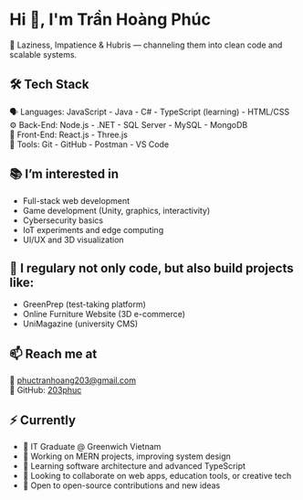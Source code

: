 # Hi 👋, I'm Trần Hoàng Phúc

🧠 Laziness, Impatience & Hubris — channeling them into clean code and scalable systems.

## 🛠 Tech Stack

🗣 Languages: JavaScript - Java - C# - TypeScript (learning) - HTML/CSS  
⚙️ Back-End: Node.js - .NET - SQL Server - MySQL - MongoDB  
🎨 Front-End: React.js - Three.js  
🧰 Tools: Git - GitHub - Postman - VS Code

## 📚 I’m interested in

- Full-stack web development  
- Game development (Unity, graphics, interactivity)  
- Cybersecurity basics  
- IoT experiments and edge computing  
- UI/UX and 3D visualization

## 💬 I regulary not only code, but also build projects like:
- GreenPrep (test-taking platform)
- Online Furniture Website (3D e-commerce)
- UniMagazine (university CMS)

## 📫 Reach me at
📧 phuctranhoang203@gmail.com  
🐙 GitHub: [203phuc](https://github.com/203phuc)

## ⚡️ Currently

- 💼 IT Graduate @ Greenwich Vietnam  
- 🔭 Working on MERN projects, improving system design  
- 🌱 Learning software architecture and advanced TypeScript  
- 👯 Looking to collaborate on web apps, education tools, or creative tech  
- 🤝 Open to open-source contributions and new ideas  
